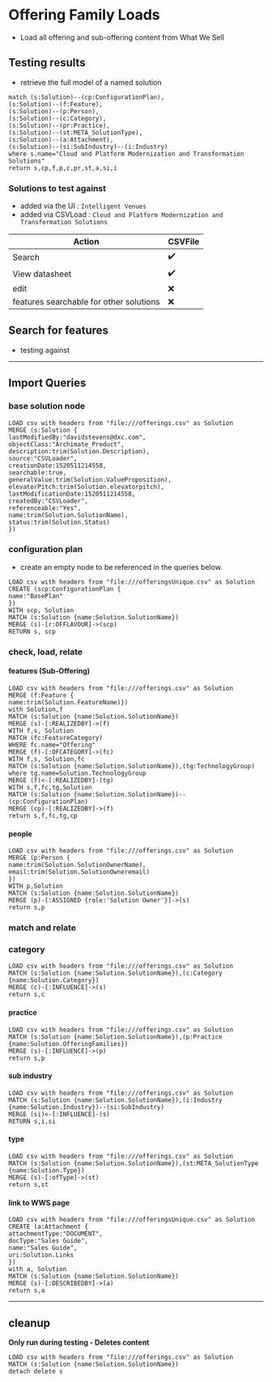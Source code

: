 # Offering Family Loads

- Load all offering and sub-offering content from What We Sell


## Testing results

- retrieve the full model of a named solution

~~~
match (s:Solution)--(cp:ConfigurationPlan),
(s:Solution)--(f:Feature),
(s:Solution)--(p:Person),
(s:Solution)--(c:Category),
(s:Solution)--(pr:Practice),
(s:Solution)--(st:META_SolutionType),
(s:Solution)--(a:Attachment),
(s:Solution)--(si:SubIndustry)--(i:Industry)
where s.name="Cloud and Platform Modernization and Transformation Solutions"
return s,cp,f,p,c,pr,st,a,si,i
~~~

### Solutions to test against
* added via the UI : `Intelligent Venues`
* added via CSVLoad : `Cloud and Platform Modernization and Transformation Solutions`


|Action| CSVFile|
|------|--------|
|Search| :heavy_check_mark:
|View datasheet|:heavy_check_mark:
|edit|:x:
|features searchable for other solutions| :x:


## Search for features

- testing against


---

## Import Queries


### base solution node
~~~
LOAD csv with headers from "file:///offerings.csv" as Solution
MERGE (s:Solution {
lastModifiedBy:"davidstevens@dxc.com",
objectClass:"Archimate_Product",
description:trim(Solution.Description),
source:"CSVLoader",
creationDate:1520511214558,
searchable:true,
generalValue:trim(Solution.ValueProposition),
elevatorPitch:trim(Solution.elevatorpitch),
lastModificationDate:1520511214558,
createdBy:"CSVLoader",
referenceable:"Yes",
name:trim(Solution.SolutionName),
status:trim(Solution.Status)
})
~~~


### configuration plan
- create an empty node to be referenced in the queries below.
~~~
LOAD csv with headers from "file:///offeringsUnique.csv" as Solution
CREATE (scp:ConfigurationPlan {
name:"BasePlan"
})
WITH scp, Solution
MATCH (s:Solution {name:Solution.SolutionName})
MERGE (s)-[r:OFFLAVOUR]->(scp)
RETURN s, scp
~~~

### check, load, relate

#### features (Sub-Offering)

~~~
LOAD csv with headers from "file:///offerings.csv" as Solution
MERGE (f:Feature {
name:trim(Solution.FeatureName)})
with Solution,f
MATCH (s:Solution {name:Solution.SolutionName})
MERGE (s)-[:REALIZEDBY]->(f)
WITH f,s, Solution
MATCH (fc:FeatureCategory)
WHERE fc.name="Offering"
MERGE (f)-[:OFCATEGORY]->(fc)
WITH f,s, Solution,fc
MATCH (s:Solution {name:Solution.SolutionName}),(tg:TechnologyGroup) where tg.name=Solution.TechnologyGroup
MERGE (f)<-[:REALIZEDBY]-(tg)
WITH s,f,fc,tg,Solution
MATCH (s:Solution {name:Solution.SolutionName})--(cp:ConfigurationPlan)
MERGE (cp)-[:REALIZEDBY]->(f)
return s,f,fc,tg,cp
~~~


#### people
~~~
LOAD csv with headers from "file:///offerings.csv" as Solution
MERGE (p:Person {
name:trim(Solution.SolutionOwnerName),
email:trim(Solution.SolutionOwneremail)
})
WITH p,Solution
MATCH (s:Solution {name:Solution.SolutionName})
MERGE (p)-[:ASSIGNED {role:'Solution Owner'}]->(s)
return s,p
~~~


### match and relate


### category
~~~
LOAD csv with headers from "file:///offerings.csv" as Solution
MATCH (s:Solution {name:Solution.SolutionName}),(c:Category {name:Solution.Category})
MERGE (c)-[:INFLUENCE]->(s)
return s,c
~~~


#### practice

~~~
LOAD csv with headers from "file:///offerings.csv" as Solution
MATCH (s:Solution {name:Solution.SolutionName}),(p:Practice {name:Solution.OfferingFamilies})
MERGE (s)-[:INFLUENCE]->(p)
return s,p
~~~

#### sub industry

~~~
LOAD csv with headers from "file:///offerings.csv" as Solution
MATCH (s:Solution {name:Solution.SolutionName}),(i:Industry {name:Solution.Industry})--(si:SubIndustry)
MERGE (si)<-[:INFLUENCE]-(s)
RETURN s,i,si
~~~


#### type

~~~
LOAD csv with headers from "file:///offerings.csv" as Solution
MATCH (s:Solution {name:Solution.SolutionName}),(st:META_SolutionType {name:Solution.Type})
MERGE (s)-[:ofType]->(st)
return s,st
~~~

#### link to WWS page

~~~
LOAD csv with headers from "file:///offeringsUnique.csv" as Solution
CREATE (a:Attachment {
attachmentType:"DOCUMENT",
docType:"Sales Guide",
name:"Sales Guide",
uri:Solution.Links
})
with a, Solution
MATCH (s:Solution {name:Solution.SolutionName})
MERGE (s)-[:DESCRIBEDBY]->(a)
return s,a
~~~

---

## cleanup 
**Only run during testing - Deletes content**
~~~
LOAD csv with headers from "file:///offerings.csv" as Solution
MATCH (s:Solution {name:Solution.SolutionName})
detach delete s
~~~